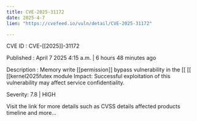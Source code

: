 ```yaml
---
title: CVE-2025-31172
date: 2025-4-7
lien: "https://cvefeed.io/vuln/detail/CVE-2025-31172"

---
```


CVE ID : CVE-[[2025]]-31172

Published :  April 7
2025
4:15 a.m. | 6 hours
48 minutes ago

Description : Memory write  [[permission]] bypass vulnerability in the  [[ [[ [[kernel2025futex module
Impact: Successful exploitation of this vulnerability may affect service confidentiality.

Severity: 7.8 | HIGH

Visit the link for more details
such as CVSS details
affected products
timeline
and more...
